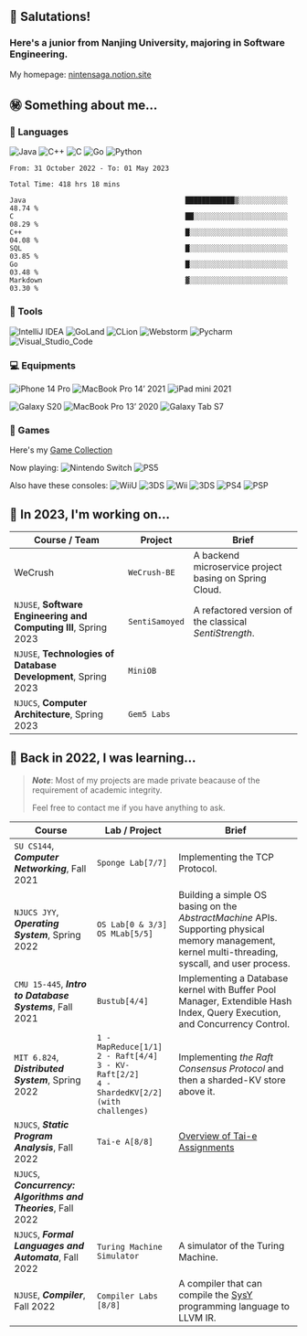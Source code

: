 <!--
**NintenSAGA/NintenSAGA** is a ✨ _special_ ✨ repository because its `README.md` (this file) appears on your GitHub profile.

Here are some ideas to get you started:

- 🔭 I’m currently working on ...
- 🌱 I’m currently learning ...
- 👯 I’m looking to collaborate on ...
- 🤔 I’m looking for help with ...
- 💬 Ask me about ...
- 📫 How to reach me: ...
- 😄 Pronouns: ...
- ⚡ Fun fact: ...
-->

## 🤯 Salutations!

### Here's a junior from Nanjing University, majoring in Software Engineering.

My homepage: [nintensaga.notion.site](https://nintensaga.notion.site)

## ㊙️ Something about me...

### 👻 Languages

![Java](https://img.shields.io/badge/-Java-FC801D?style=flat&logo=java&logoColor=white)
![C++](https://img.shields.io/badge/-C++-FE2857?style=flat&logo=c%2B%2B&logoColor=white)
![C](https://img.shields.io/badge/-DD1265?style=flat&logo=c&logoColor=white)
![Go](https://img.shields.io/badge/-Golang-087CFA?style=flat&logo=go&logoColor=white)
![Python](https://img.shields.io/badge/-Python-FDB60D?style=flat&logo=python&logoColor=white)

<!--START_SECTION:waka-->

```text
From: 31 October 2022 - To: 01 May 2023

Total Time: 418 hrs 18 mins

Java                                       ████████████▒░░░░░░░░░░░░   48.74 %
C                                          ██░░░░░░░░░░░░░░░░░░░░░░░   08.29 %
C++                                        █░░░░░░░░░░░░░░░░░░░░░░░░   04.08 %
SQL                                        █░░░░░░░░░░░░░░░░░░░░░░░░   03.85 %
Go                                         █░░░░░░░░░░░░░░░░░░░░░░░░   03.48 %
Markdown                                   ▓░░░░░░░░░░░░░░░░░░░░░░░░   03.30 %
```

<!--END_SECTION:waka-->

### 📡 Tools

![IntelliJ IDEA](https://img.shields.io/badge/-IntelliJ_IDEA-FE2857?style=flat&logo=IntelliJIDEA&logoColor=white)
![GoLand](https://img.shields.io/badge/-GoLand-6B57FF?style=flat&logo=goland&logoColor=white)
![CLion](https://img.shields.io/badge/-CLion-087CFA?style=flat&logo=CLion&logoColor=white)
![Webstorm](https://img.shields.io/badge/-Webstorm-07C3F2?style=flat&logo=Webstorm&logoColor=white)
![Pycharm](https://img.shields.io/badge/-Pycharm-21D789?style=flat&logo=Pycharm&logoColor=white)
![Visual_Studio_Code](https://img.shields.io/badge/-Visual_Studio_Code-white?style=flat&logo=VisualStudioCode&logoColor=087CFA)

### 💻 Equipments

![iPhone 14 Pro](https://img.shields.io/badge/-iPhone_14_Pro-655DBB?style=flat&logo=apple&logoColor=BFACE2)
![MacBook Pro 14’ 2021](https://img.shields.io/badge/-MacBook_Pro_14’_2021-white?style=flat&logo=apple&logoColor=7D7D7D)
![iPad mini 2021](https://img.shields.io/badge/-iPad_mini_2021-6B57FF?style=flat&logo=apple&logoColor=white)

![Galaxy S20](https://img.shields.io/badge/-Galaxy_S20-white?style=flat&logo=samsung&logoColor=blue)
![MacBook Pro 13’ 2020](https://img.shields.io/badge/-MacBook_Pro_13’_2020-white?style=flat&logo=apple&logoColor=7D7D7D)
![Galaxy Tab S7](https://img.shields.io/badge/-Galaxy_Tab_S7-grey?style=flat&logo=samsung&logoColor=white)

### 👾 Games

Here's my [Game Collection](https://nintensaga.notion.site/937f42eda5a24effb3833b0a550e3a8f?v=5ad6a4ae92044775a1872b705ccae972)

Now playing:
![Nintendo Switch](https://img.shields.io/badge/-Nintendo_Switch-E60012?style=flat&logo=NintendoSwitch&logoColor=)
![PS5](https://img.shields.io/badge/-PS5-white?style=flat&logo=Playstation&logoColor=003791)

Also have these consoles:
![WiiU](https://img.shields.io/badge/-Wii_U-white?style=flat&logo=WiiU&logoColor=blue)
![3DS](https://img.shields.io/badge/-3DS-white?style=flat&logo=Nintendo3DS&logoColor=D12228)
![Wii](https://img.shields.io/badge/-Wii-white?style=flat&logo=Wii&logoColor=8B8B8B)
![3DS](https://img.shields.io/badge/-NDS-white?style=flat&logo=nintendo&logoColor=8B8B8B)
![PS4](https://img.shields.io/badge/-PS4-003791?style=flat&logo=Playstation&logoColor=white)
![PSP](https://img.shields.io/badge/-PSP-black?style=flat&logo=Playstation&logoColor=white)

## 🧐 In 2023, I'm working on...

| Course / Team                                                    | Project        | Brief                                                 |
| ---------------------------------------------------------------- | -------------- | ----------------------------------------------------- |
| WeCrush                                                          | `WeCrush-BE`   | A backend microservice project basing on Spring Cloud. |
| `NJUSE`, **Software Engineering and Computing III**, Spring 2023 | `SentiSamoyed` | A refactored version of the classical _SentiStrength_. |
| `NJUSE`, **Technologies of Database Development**, Spring 2023   | `MiniOB`       |                                                       |
| `NJUCS`, **Computer Architecture**, Spring 2023                  | `Gem5 Labs`

## 🤔 Back in 2022, I was learning...

> ***Note***: Most of my projects are made private beacause of the requirement of academic integrity. 
> 
> Feel free to contact me if you have anything to ask.

| Course                                                         | Lab / Project                                                                                 | Brief |
| -------------------------------------------------------------- | --------------------------------------------------------------------------------------------- | -------- |
| `SU CS144`, **_Computer Networking_**, Fall 2021               | `Sponge Lab[7/7]`                                                                             | Implementing the TCP Protocol.       |
| `NJUCS JYY`, **_Operating System_**, Spring 2022               | `OS Lab[0 & 3/3]`<br/>`OS MLab[5/5]`                                                          | Building a simple OS basing on the *AbstractMachine* APIs. Supporting physical memory management, kernel multi-threading, syscall, and user process.        |
| `CMU 15-445`, **_Intro to Database Systems_**, Fall 2021       | `Bustub[4/4]`                                                                                 | Implementing a Database kernel with Buffer Pool Manager, Extendible Hash Index, Query Execution, and Concurrency Control.       |
| `MIT 6.824`, **_Distributed System_**, Spring 2022             | `1 - MapReduce[1/1]`<br />`2 - Raft[4/4]`<br />`3 - KV-Raft[2/2]`<br />`4 - ShardedKV[2/2] (with challenges)` | Implementing *the Raft Consensus Protocol* and then a sharded-KV store above it.       |
| `NJUCS`, **_Static Program Analysis_**, Fall 2022              | `Tai-e A[8/8]`                                                                                | [Overview of Tai-e Assignments](http://tai-e.pascal-lab.net/en/intro/overview.html)       |
| `NJUCS`, **_Concurrency: Algorithms and Theories_**, Fall 2022 |                                                                                               |        |
| `NJUCS`, **_Formal Languages and Automata_**, Fall 2022        | `Turing Machine Simulator`                                                                    | A simulator of the Turing Machine.       |
| `NJUSE`, **_Compiler_**, Fall 2022                             | `Compiler Labs [8/8]`                                                                         | A compiler that can compile the [SysY](https://gitlab.eduxiji.net/nscscc/compiler2022/-/blob/master/SysY2022%E8%AF%AD%E8%A8%80%E5%AE%9A%E4%B9%89-V1.pdf) programming language to LLVM IR.       |
